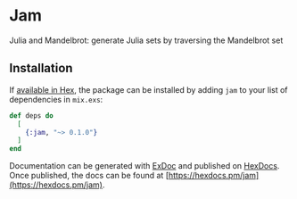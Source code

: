 # Jam

Julia and Mandelbrot: generate Julia sets by traversing the Mandelbrot set

## Installation

If [available in Hex](https://hex.pm/docs/publish), the package can be installed
by adding `jam` to your list of dependencies in `mix.exs`:

```elixir
def deps do
  [
    {:jam, "~> 0.1.0"}
  ]
end
```

Documentation can be generated with [ExDoc](https://github.com/elixir-lang/ex_doc)
and published on [HexDocs](https://hexdocs.pm). Once published, the docs can
be found at [https://hexdocs.pm/jam](https://hexdocs.pm/jam).
